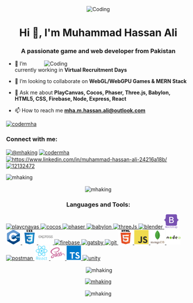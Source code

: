<p align="center"> <img align="center" alt="Coding" width="auto" src="hhttps://img.freepik.com/premium-vector/banner-design-with-laptop-coding-page-cartoon-design-programmers-day-design_96777-1671.jpg?w=1380"> </p>

<h1 align="center">Hi 👋, I'm Muhammad Hassan Ali</h1>
<h3 align="center">A passionate game and web developer from Pakistan</h3>
<img align="right" alt="Coding" width="400" src="https://cdn.dribbble.com/users/1162077/screenshots/3848914/programmer.gif">

- 🔭 I’m currently working in **Virtual Recruitment Days**

- 👯 I’m looking to collaborate on **WebGL/WebGPU Games & MERN Stack**

- 💬 Ask me about **PlayCanvas, Cocos, Phaser, Three.js, Babylon, HTML5, CSS, Firebase, Node, Express, React**

- 📫 How to reach me **mha.m.hassan.ali@outlook.com**


<p align="left"> <a href="https://twitter.com/codermha" target="blank"><img src="https://img.shields.io/twitter/follow/codermha?logo=twitter&style=for-the-badge" alt="codermha" /></a> </p>


<h3 align="left">Connect with me:</h3>

<p align="left">
<a href="https://codepen.io/@mhaking" target="blank"><img align="center" src="https://raw.githubusercontent.com/rahuldkjain/github-profile-readme-generator/master/src/images/icons/Social/codepen.svg" alt="@mhaking" height="30" width="40" /></a>
<a href="https://twitter.com/codermha" target="blank"><img align="center" src="https://raw.githubusercontent.com/rahuldkjain/github-profile-readme-generator/master/src/images/icons/Social/twitter.svg" alt="codermha" height="30" width="40" /></a>
<a href="https://linkedin.com/in/https://www.linkedin.com/in/muhammad-hassan-ali-24216a18b/" target="blank"><img align="center" src="https://raw.githubusercontent.com/rahuldkjain/github-profile-readme-generator/master/src/images/icons/Social/linked-in-alt.svg" alt="https://www.linkedin.com/in/muhammad-hassan-ali-24216a18b/" height="30" width="40" /></a>
<a href="https://stackoverflow.com/users/12132472" target="blank"><img align="center" src="https://raw.githubusercontent.com/rahuldkjain/github-profile-readme-generator/master/src/images/icons/Social/stack-overflow.svg" alt="12132472" height="30" width="40" /></a>
</p>

<p align="left"> <img src="https://komarev.com/ghpvc/?username=mhaking&label=Profile%20views&color=0e75b6&style=flat" alt="mhaking" /> </p>

<p align="center" ><img align="center" src="https://github-readme-stats.vercel.app/api/top-langs?username=mhaking&show_icons=true&locale=en&layout=compact" alt="mhaking" /></p>

<h3 align="center">Languages and Tools:</h3>
<p align="center"> 
  
<a href="https://playcanvas.com/" target="_blank" rel="noreferrer"> <img src="https://camo.githubusercontent.com/9c3ee1b0efa2df93815da0521ca3682144aeee895aa2b95d951dcd353d1109fa/68747470733a2f2f73332d65752d776573742d312e616d617a6f6e6177732e636f6d2f7374617469632e706c617963616e7661732e636f6d2f706c6174666f726d2f696d616765732f6c6f676f2f706c617963616e7661732d6c6f676f2d6d656469756d2e706e67" alt="playcnavas" width="40" height="40"/> </a> 
<a href="https://www.cocos.com/en/" target="_blank" rel="noreferrer"> <img src="https://www.cocos.com/wp-content/themes/cocos_en/image/logo.png" alt="cocos" width="40" height="40"/> </a> 
<a href="https://phaser.io/" target="_blank" rel="noreferrer"> <img src="https://phaser.io/images/img.png" alt="phaser" width="40" height="40"/> </a> 
<a href="https://www.babylonjs.com/" target="_blank" rel="noreferrer"> <img src="https://d33wubrfki0l68.cloudfront.net/b39661bbf642a09168d424b5c1f48076d23c8fa3/44cb5/assets/img/babylonidentity.svg" alt="babylon" width="40" height="40"/> </a> 
<a href="https://threejs.org/" target="_blank" rel="noreferrer"> <img src="https://threejs.org/files/favicon_white.ico" alt="threeJs" width="40" height="40"/> </a> 
<a href="https://www.blender.org/" target="_blank" rel="noreferrer"> <img src="https://download.blender.org/branding/community/blender_community_badge_white.svg" alt="blender" width="40" height="40"/> </a> 
<a href="https://getbootstrap.com" target="_blank" rel="noreferrer"> <img src="https://raw.githubusercontent.com/devicons/devicon/master/icons/bootstrap/bootstrap-plain-wordmark.svg" alt="bootstrap" width="40" height="40"/> </a> 
<a href="https://www.w3schools.com/cpp/" target="_blank" rel="noreferrer"> <img src="https://raw.githubusercontent.com/devicons/devicon/master/icons/cplusplus/cplusplus-original.svg" alt="cplusplus" width="40" height="40"/> </a> 
<a href="https://www.w3schools.com/css/" target="_blank" rel="noreferrer"> <img src="https://raw.githubusercontent.com/devicons/devicon/master/icons/css3/css3-original-wordmark.svg" alt="css3" width="40" height="40"/> </a> 
<a href="https://expressjs.com" target="_blank" rel="noreferrer"> <img src="https://raw.githubusercontent.com/devicons/devicon/master/icons/express/express-original-wordmark.svg" alt="express" width="40" height="40"/> </a> 
<a href="https://firebase.google.com/" target="_blank" rel="noreferrer"> <img src="https://www.vectorlogo.zone/logos/firebase/firebase-icon.svg" alt="firebase" width="40" height="40"/> </a> <a href="https://www.gatsbyjs.com/" target="_blank" rel="noreferrer"> <img src="https://www.vectorlogo.zone/logos/gatsbyjs/gatsbyjs-icon.svg" alt="gatsby" width="40" height="40"/> </a> <a href="https://git-scm.com/" target="_blank" rel="noreferrer"> <img src="https://www.vectorlogo.zone/logos/git-scm/git-scm-icon.svg" alt="git" width="40" height="40"/> </a> <a href="https://www.w3.org/html/" target="_blank" rel="noreferrer"> <img src="https://raw.githubusercontent.com/devicons/devicon/master/icons/html5/html5-original-wordmark.svg" alt="html5" width="40" height="40"/> </a> <a href="https://developer.mozilla.org/en-US/docs/Web/JavaScript" target="_blank" rel="noreferrer"> <img src="https://raw.githubusercontent.com/devicons/devicon/master/icons/javascript/javascript-original.svg" alt="javascript" width="40" height="40"/> </a> <a href="https://www.mongodb.com/" target="_blank" rel="noreferrer"> <img src="https://raw.githubusercontent.com/devicons/devicon/master/icons/mongodb/mongodb-original-wordmark.svg" alt="mongodb" width="40" height="40"/> </a> <a href="https://nodejs.org" target="_blank" rel="noreferrer"> <img src="https://raw.githubusercontent.com/devicons/devicon/master/icons/nodejs/nodejs-original-wordmark.svg" alt="nodejs" width="40" height="40"/> </a> <a href="https://postman.com" target="_blank" rel="noreferrer"> <img src="https://www.vectorlogo.zone/logos/getpostman/getpostman-icon.svg" alt="postman" width="40" height="40"/> </a> <a href="https://reactjs.org/" target="_blank" rel="noreferrer"> <img src="https://raw.githubusercontent.com/devicons/devicon/master/icons/react/react-original-wordmark.svg" alt="react" width="40" height="40"/> </a> <a href="https://sass-lang.com" target="_blank" rel="noreferrer"> <img src="https://raw.githubusercontent.com/devicons/devicon/master/icons/sass/sass-original.svg" alt="sass" width="40" height="40"/> </a> <a href="https://www.typescriptlang.org/" target="_blank" rel="noreferrer"> <img src="https://raw.githubusercontent.com/devicons/devicon/master/icons/typescript/typescript-original.svg" alt="typescript" width="40" height="40"/> </a> <a href="https://unity.com/" target="_blank" rel="noreferrer"> <img src="https://www.vectorlogo.zone/logos/unity3d/unity3d-icon.svg" alt="unity" width="40" height="40"/> </a> </p>

<p align="center">&nbsp;<img align="center" src="https://github-readme-stats.vercel.app/api?username=mhaking&show_icons=true&locale=en" alt="mhaking" /></p>

<p align="center"> <a href="https://github.com/ryo-ma/github-profile-trophy"><img src="https://github-profile-trophy.vercel.app/?username=mhaking" alt="mhaking" /></a> </p>

<p align="center"><img align="center" src="https://github-readme-streak-stats.herokuapp.com/?user=mhaking&" alt="mhaking" /></p>
